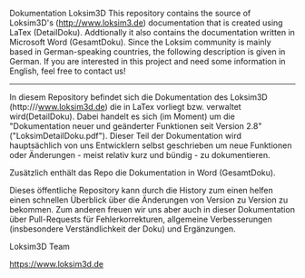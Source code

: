  Dokumentation Loksim3D
This repository contains the source of Loksim3D's (http://www.loksim3.de) documentation that is created using LaTex (DetailDoku). Addtionally it also contains the documentation written in Microsoft Word (GesamtDoku). Since the Loksim community is mainly based in German-speaking countries, the following description is given in German. If you are interested in this project and need some information in English, feel free to contact us!

---

In diesem Repository befindet sich die Dokumentation des Loksim3D (http:///www.loksim3d.de) die in LaTex vorliegt bzw. verwaltet wird(DetailDoku). Dabei handelt es sich (im Moment) um die "Dokumentation neuer und geänderter Funktionen seit Version 2.8" ("LoksimDetailDoku.pdf"). Dieser Teil der Dokumentation wird hauptsächlich von uns Entwicklern selbst geschrieben um neue Funktionen oder Änderungen - meist relativ kurz und bündig - zu dokumentieren.

Zusätzlich enthält das Repo die Dokumentation in Word (GesamtDoku).

Dieses öffentliche Repository kann  durch die History zum einen helfen einen schnellen Überblick über die Änderungen von Version zu Version zu bekommen. Zum anderen freuen wir uns aber auch in dieser Dokumentation über Pull-Requests für Fehlerkorrekturen, allgemeine Verbesserungen (insbesondere Verständlichkeit der Doku) und Ergänzungen.

Loksim3D Team

https://www.loksim3d.de


